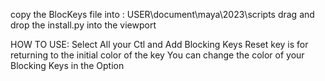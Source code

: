 copy the BlocKeys file into : USER\document\maya\2023\scripts
drag and drop the install.py into the viewport

HOW TO USE:
Select All your Ctl and Add Blocking Keys 
Reset key is for returning to the initial color of the key 
You can change the color of your Blocking Keys in the Option
